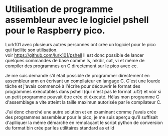 # Utilisation de programme assembleur avec le logiciel pshell pour le Raspberry pico.
Lurk101 avec plusieurs autres personnes ont crée un logiciel pour le pico qui facilite son utilisation.  
voir https://github.com/lurk101/pshell
Il est donc possible de lancer quelques commandes de base comme ls, mkdir, cat, vi et même de compiler des programmes en C directement sur le pico
avec cc.

Je me suis demandé s'il était possible de programmer directement en assembleur arm en écrivant un compilateur en langage C. C'est une lourde tâche et j'avais commencé à l'écrire pour découvrir le format des programmes exécutables dans pshell (qui n'est pas le format .uf2) et voir si un petit programme pouvait être crée et éxecuté.
Hélas mon programme C d'assemblage a vite atteint la taille maximun autorisée par le compilateur C.

J'ai donc cherché une autre solution et en examinant comme j'avais crée des programmes assembleur pour le pico, je me suis aperçu qu'il suffisait d'aplliquer la même démarche en remplaçant le script python de conversion du format bin crée par les utilitaires standard as et ld
